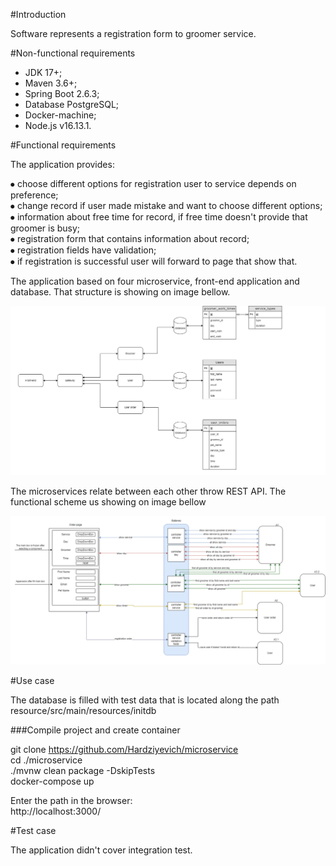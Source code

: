 #Introduction

Software represents a registration form to groomer service. 


#Non-functional requirements

* JDK 17+;<br/>
* Maven 3.6+;<br/>
* Spring Boot 2.6.3;<br/>
* Database PostgreSQL;<br/>
* Docker-machine;<br/>
* Node.js v16.13.1.<br/>


#Functional requirements

The application provides:</br>

⦁   choose different options for registration user to service depends on preference;<br/>
⦁   change record if user made mistake and want to choose different options;<br/>
⦁   information about free time for record, if free time doesn't provide that groomer is busy;<br/>
⦁   registration form that contains information about record;<br/>
⦁   registration fields have validation;<br/>
⦁   if registration is successful user will forward to page that show that.<br/>

The application based on four microservice, front-end application and database. That structure is showing on image bellow.

![img.png](img.png)

The microservices relate between each other throw REST API. The functional scheme us showing on image bellow

![img_1.png](img_1.png)


#Use case

The database is filled with test data that is located along the path resource/src/main/resources/initdb<br/>

###Compile project and create container

git clone https://github.com/Hardziyevich/microservice<br/>
cd ./microservice<br/>
./mvnw clean package -DskipTests<br/>
docker-compose up<br/>

Enter the path in the browser:<br/>
http://localhost:3000/<br/>

#Test case

The application didn't cover integration test.
